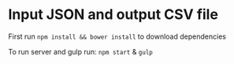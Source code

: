 # Input JSON and output CSV file

First run `npm install && bower install` to download dependencies

To run server and gulp run: `npm start` & `gulp`
